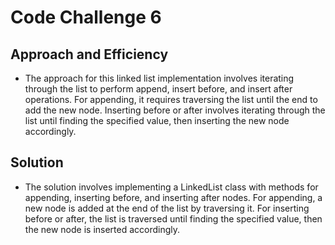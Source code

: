 # Code Challenge 6

## Approach and Efficiency

- The approach for this linked list implementation involves iterating through the list to perform append, insert before, and insert after operations. For appending, it requires traversing the list until the end to add the new node. Inserting before or after involves iterating through the list until finding the specified value, then inserting the new node accordingly.

## Solution

- The solution involves implementing a LinkedList class with methods for appending, inserting before, and inserting after nodes. For appending, a new node is added at the end of the list by traversing it. For inserting before or after, the list is traversed until finding the specified value, then the new node is inserted accordingly.

